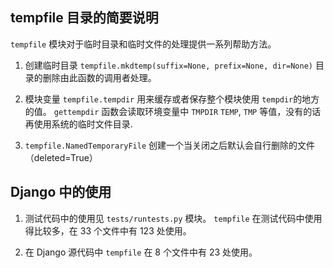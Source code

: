 ## tempfile 目录的简要说明

`tempfile` 模块对于临时目录和临时文件的处理提供一系列帮助方法。

1. 创建临时目录 `tempfile.mkdtemp(suffix=None, prefix=None, dir=None)` 目录的删除由此函数的调用者处理。

2. 模块变量 `tempfile.tempdir` 用来缓存或者保存整个模块使用 `tempdir`的地方的值。 `gettempdir` 函数会读取环境变量中 `TMPDIR` `TEMP`, `TMP` 等值，没有的话再使用系统的临时文件目录.

3. `tempfile.NamedTemporaryFile` 创建一个当关闭之后默认会自行删除的文件（deleted=True）

## Django 中的使用

1. 测试代码中的使用见 `tests/runtests.py` 模块。 `tempfile` 在测试代码中使用得比较多，在 33 个文件中有 123 处使用。

2. 在 Django 源代码中 `tempfile` 在 8 个文件中有 23 处使用。
